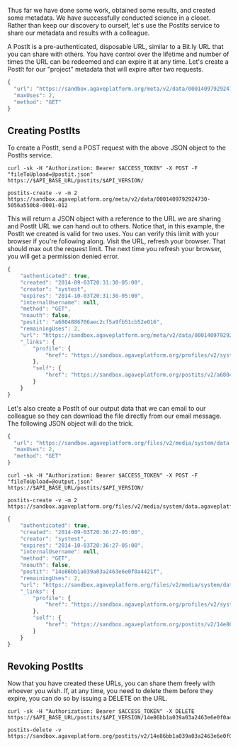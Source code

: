 Thus far we have done some work, obtained some results, and created some metadata. We have successfully conducted science in a closet. Rather than keep our discovery to ourself, let's use the PostIts service to share our metadata and results with a colleague.

A PostIt is a pre-authenticated, disposable URL, similar to a Bit.ly URL that you can share with others. You have control over the lifetime and number of times the URL can be redeemed and can expire it at any time. Let's create a PostIt for our "project" metadata that will expire after two requests.

```javascript
{
  "url": "https://sandbox.agaveplatform.org/meta/v2/data/0001409792924730-5056a550b8-0001-012",
  "maxUses": 2,
  "method": "GET"
}
```

## Creating PostIts  

To create a PostIt, send a POST request with the above JSON object to the PostIts service.

```shell
curl -sk -H "Authorization: Bearer $ACCESS_TOKEN" -X POST -F "fileToUpload=@postit.json" https://$API_BASE_URL/postits/$API_VERSION/
```


```plaintext
postits-create -v -m 2 https://sandbox.agaveplatform.org/meta/v2/data/0001409792924730-5056a550b8-0001-012
```


This will return a JSON object with a reference to the URL we are sharing and PostIt URL we can hand out to others. Notice that, in this example, the PostIt we created is valid for two uses. You can verify this limit with your browser if you're following along. Visit the URL, refresh your browser. That should max out the request limit. The next time you refresh your browser, you will get a permission denied error.

```javascript
{
    "authenticated": true,
    "created": "2014-09-03T20:31:30-05:00",
    "creator": "systest",
    "expires": "2014-10-03T20:31:30-05:00",
    "internalUsername": null,
    "method": "GET",
    "noauth": false,
    "postit": "a6804886706aec2cf5a9fb51cb52e016",
    "remainingUses": 2,
    "url": "https://sandbox.agaveplatform.org/meta/v2/data/0001409792924730-5056a550b8-0001-012",
    "_links": {
        "profile": {
            "href": "https://sandbox.agaveplatform.org/profiles/v2/systest"
        },
        "self": {
            "href": "https://sandbox.agaveplatform.org/postits/v2/a6804886706aec2cf5a9fb51cb52e016"
        }
    }
}
```

Let's also create a PostIt of our output data that we can email to our colleague so they can download the file directly from our email message. The following JSON object will do the trick.

```javascript
{
  "url": "https://sandbox.agaveplatform.org/files/v2/media/system/data.agaveplatform.org/systest/picksumipsum.txt",
  "maxUses": 2,
  "method": "GET"
}
```

```shell
curl -sk -H "Authorization: Bearer $ACCESS_TOKEN" -X POST -F "fileToUpload=@output.json" https://$API_BASE_URL/postits/$API_VERSION/
```


```plaintext
postits-create -v -m 2 https://sandbox.agaveplatform.org/files/v2/media/system/data.agaveplatform.org/systest/picksumipsum.txt
```


```javascript
{
    "authenticated": true,
    "created": "2014-09-03T20:36:27-05:00",
    "creator": "systest",
    "expires": "2014-10-03T20:36:27-05:00",
    "internalUsername": null,
    "method": "GET",
    "noauth": false,
    "postit": "14e86bb1a039a03a2463e6e0f0a4421f",
    "remainingUses": 2,
    "url": "https://sandbox.agaveplatform.org/files/v2/media/system/data.agaveplatform.org/systest/picksumipsum.txt",
    "_links": {
        "profile": {
            "href": "https://sandbox.agaveplatform.org/profiles/v2/systest"
        },
        "self": {
            "href": "https://sandbox.agaveplatform.org/postits/v2/14e86bb1a039a03a2463e6e0f0a4421f"
        }
    }
}
```

## Revoking PostIts  

Now that you have created these URLs, you can share them freely with whoever you wish. If, at any time, you need to delete them before they expire, you can do so by issuing a DELETE on the URL.

```shell
curl -sk -H "Authorization: Bearer $ACCESS_TOKEN" -X DELETE https://$API_BASE_URL/postits/$API_VERSION/14e86bb1a039a03a2463e6e0f0a4421f
```


```plaintext
postits-delete -v https://sandbox.agaveplatform.org/postits/v2/14e86bb1a039a03a2463e6e0f0a4421f
```
